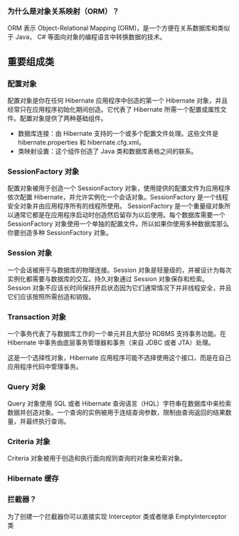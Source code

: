 ### 为什么是对象关系映射（ORM）？
ORM 表示 Object-Relational Mapping (ORM)，是一个方便在关系数据库和类似于 Java， C# 等面向对象的编程语言中转换数据的技术。

## 重要组成类
### 配置对象
配置对象是你在任何 Hibernate 应用程序中创造的第一个 Hibernate 对象，并且经常只在应用程序初始化期间创造。它代表了 Hibernate 所需一个配置或属性文件。配置对象提供了两种基础组件。

- 数据库连接：由 Hibernate 支持的一个或多个配置文件处理。这些文件是 hibernate.properties 和 hibernate.cfg.xml。
- 类映射设置：这个组件创造了 Java 类和数据库表格之间的联系。

### SessionFactory 对象
配置对象被用于创造一个 SessionFactory 对象，使用提供的配置文件为应用程序依次配置 Hibernate，并允许实例化一个会话对象。SessionFactory 是一个线程安全对象并由应用程序所有的线程所使用。
SessionFactory 是一个重量级对象所以通常它都是在应用程序启动时创造然后留存为以后使用。每个数据库需要一个 SessionFactory 对象使用一个单独的配置文件。所以如果你使用多种数据库那么你要创造多种 SessionFactory 对象。

### Session 对象
一个会话被用于与数据库的物理连接。Session 对象是轻量级的，并被设计为每次实例化都需要与数据库的交互。持久对象通过 Session 对象保存和检索。
Session 对象不应该长时间保持开启状态因为它们通常情况下并非线程安全，并且它们应该按照所需创造和销毁。

### Transaction 对象
一个事务代表了与数据库工作的一个单元并且大部分 RDBMS 支持事务功能。在 Hibernate 中事务由底层事务管理器和事务（来自 JDBC 或者 JTA）处理。

这是一个选择性对象，Hibernate 应用程序可能不选择使用这个接口，而是在自己应用程序代码中管理事务。

### Query 对象
Query 对象使用 SQL 或者 Hibernate 查询语言（HQL）字符串在数据库中来检索数据并创造对象。一个查询的实例被用于连结查询参数，限制由查询返回的结果数量，并最终执行查询。

### Criteria 对象
Criteria 对象被用于创造和执行面向规则查询的对象来检索对象。

### Hibernate 缓存

### 拦截器？
为了创建一个拦截器你可以直接实现 Interceptor 类或者继承 EmptyInterceptor 类

